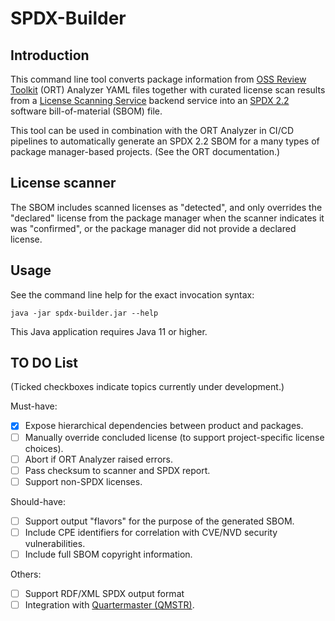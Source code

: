 # SPDX-Builder

## Introduction
This command line tool converts package information from 
[OSS Review Toolkit](https://github.com/oss-review-toolkit/ort) (ORT) Analyzer 
YAML files together with curated license scan results from a
[License Scanning Service](https://github.com/philips-labs/license-scanner)
backend service into an [SPDX 2.2](https://spdx.github.io/spdx-spec/) software 
bill-of-material (SBOM) file.

This tool can be used in combination with the ORT Analyzer in CI/CD pipelines 
to automatically generate an SPDX 2.2 SBOM for a many types of package manager-based 
projects. (See the ORT documentation.)

## License scanner
The SBOM includes scanned licenses as "detected", and only overrides the "declared" 
license from the package manager when the scanner indicates it was "confirmed", or
the package manager did not provide a declared license.

## Usage
See the command line help for the exact invocation syntax:

`java -jar spdx-builder.jar --help`

This Java application requires Java 11 or higher.

## TO DO List
(Ticked checkboxes indicate topics currently under development.)

Must-have:
- [x] Expose hierarchical dependencies between product and packages.
- [ ] Manually override concluded license (to support project-specific license choices).
- [ ] Abort if ORT Analyzer raised errors.
- [ ] Pass checksum to scanner and SPDX report.
- [ ] Support non-SPDX licenses. 

Should-have:
- [ ] Support output "flavors" for the purpose of the generated SBOM.
- [ ] Include CPE identifiers for correlation with CVE/NVD security vulnerabilities.
- [ ] Include full SBOM copyright information.

Others:
- [ ] Support RDF/XML SPDX output format
- [ ] Integration with [Quartermaster (QMSTR)](https://qmstr.org/).
